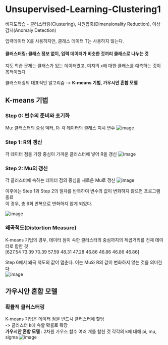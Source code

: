# Unsupervised-Learning-Clustering1

비지도학습 - 클러스터링(Clustering), 차원압축(Dimensionality Reduction), 이상감지(Anomaly Detection)

입력데이터 X를 사용하지만, 클래스 데이터 T는 사용하지 않는다.<br/>
#### 클러스터링: 클래스 정보 없이, 입력 데이터가 비슷한 것끼리 클래스로 나누는 것

지도 학습 문제는 클래스가 있는 데이터였고, 미지의 x에 대한 클래스를 예측하는 것이 목적이었다<br/>

클러스터링의 대표적인 알고리즘 -> **K-means 기법, 가우시안 혼합 모델**

## K-means 기법
### Step 0: 변수의 준비와 초기화
Mu: 클러스터의 중심 벡터, R: 각 데이터의 클래스 지시 변수
![image](https://user-images.githubusercontent.com/24853452/103458098-2d6c7a00-4d48-11eb-88e2-060f4a6d0b06.png)

### Step 1: R의 갱신
각 데이터 점을 가장 중심이 가까운 클러스터에 넣어 R을 갱신
![image](https://user-images.githubusercontent.com/24853452/103458101-36f5e200-4d48-11eb-9890-832b408f528e.png) 

### Step 2: Mu의 갱신
각 클러스터에 속하는 데이터 점의 중심을 새로운 Mu로 갱신
![image](https://user-images.githubusercontent.com/24853452/103458256-a0c2bb80-4d49-11eb-995e-f5b9e9d9c8ad.png)

이후에는 Step 1과 Step 2의 절차를 반복하여 변수의 값이 변화하지 않으면 프로그램 종료 <br/>
이 경우, 총 6회 반복으로 변화하지 않게 되었다.

![image](https://user-images.githubusercontent.com/24853452/103458372-9654f180-4d4a-11eb-9c48-913047795baf.png)

### 왜곡척도(Distortion Measure)
K-means 기법의 경우, 데이터 점이 속한 클러스터의 중심까지의 제곱거리를 전체 데이터로 합한 것<br/>
[627.54  73.39  70.39  57.59  48.31  47.28  46.86  46.86  46.86  46.86] <br/>

Step 6에서 왜곡 척도의 값이 멈춘다. 이는 Mu와 R의 값이 변화하지 않는 것을 의미한다.<br/>
![image](https://user-images.githubusercontent.com/24853452/103458549-9950e180-4d4c-11eb-832e-bdbb4444d815.png)

## 가우시안 혼합 모델
### 확률적 클러스터링
K-means 기법은 데이터 점을 반드시 클러스터에 할당<br/> -> 클러스터 k에 속할 확률로 확장<br/>
**가우시안 혼합 모델** : 2차원 가우스 함수 여러 개를 합친 것
각각의 k에 대해 pi, mu, sigma
![image](https://user-images.githubusercontent.com/24853452/103460965-13d62d00-4d5e-11eb-9f5b-c5080d84ba8b.png)
